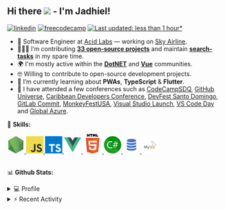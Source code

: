 ## Hi there <img src="https://media.giphy.com/media/hvRJCLFzcasrR4ia7z/giphy.gif" width="26"> -  I'm Jadhiel!

[![linkedin](https://img.shields.io/badge/LinkedIn-0077B5?style=for-the-badge&logo=linkedin&logoColor=white&style=plastic)](https://www.linkedin.com/in/jadhielv/)
[![freecodecamp](https://img.shields.io/badge/freeCodeCamp-0A0A23?style=for-the-badge&logo=freeCodeCamp&logoColor=white&style=plastic)](https://www.freecodecamp.org/jadhielv)
[![Last updated: less than 1 hour*](https://img.shields.io/badge/last%20updated-less%20than%201%20hour*-green)](https://github.com/Jadhielv/Jadhielv/actions)

- 🔭 Software Engineer at [Acid Labs](https://acid.cl/) — working on [Sky Airline](https://www.skyairline.com).
- 👨🏻‍💻 I’m contributing **[33 open-source projects](https://github.com/Jadhielv?tab=repositories&q=&type=fork)** and maintain **[search-tasks](https://github.com/Jadhielv/search-tasks)** in my spare time.
- 🌍 I'm mostly active within the **[DotNET](https://github.com/DotNetDo)** and **[Vue](https://github.com/VueDominicana)** communities.
- 🤓 Willing to contribute to open-source development projects.
- 🌱 I’m currently learning about **PWAs**, **TypeScript** & **Flutter**.
- 📅 I have attended a few conferences such as [CodeCampSDQ](https://codecampsdq.com/), [GitHub Universe](https://githubuniverse.com/), [Caribbean Developers Conference](https://cdc.dev/), [DevFest Santo Domingo](https://gdg.community.dev/gdg-santo-domingo/), [GitLab Commit](https://gitlabcommitvirtual2021.com/), [MonkeyFestUSA](https://monkeyfest.dev/), [Visual Studio Launch](https://visualstudio.microsoft.com/vs/), [VS Code Day](https://code.visualstudio.com/vscode-day/) and [Global Azure](https://globalazure.net/).

🚀 **Skills:**

<a href="https://github.com/search?q=user%3AJadhielv+is%3Arepo+language%3Ajavascript+fork%3Atrue">
    <code><img height="40" src="https://raw.githubusercontent.com/github/explore/80688e429a7d4ef2fca1e82350fe8e3517d3494d/topics/nodejs/nodejs.png"></code>
</a>
<a href="https://github.com/search?q=user%3AJadhielv+is%3Arepo+language%3Ajavascript+fork%3Atrue">
    <code><img height="40" src="https://raw.githubusercontent.com/github/explore/80688e429a7d4ef2fca1e82350fe8e3517d3494d/topics/javascript/javascript.png"></code>
</a>
<a href="https://github.com/search?q=user%3AJadhielv+is%3Arepo+language%3AtypeScript+fork%3Atrue">
    <code><img height="40" src="https://raw.githubusercontent.com/github/explore/80688e429a7d4ef2fca1e82350fe8e3517d3494d/topics/typescript/typescript.png"></code>
</a>
<a href="https://github.com/search?q=user%3AJadhielv+is%3Arepo+language%3Avue+fork%3Atrue">
    <code><img height="40" src="https://raw.githubusercontent.com/github/explore/80688e429a7d4ef2fca1e82350fe8e3517d3494d/topics/vue/vue.png"></code>
</a>
<a href="https://github.com/search?q=user%3AJadhielv+is%3Arepo+language%3Ahtml+fork%3Atrue">
    <code><img height="45" src="https://raw.githubusercontent.com/github/explore/80688e429a7d4ef2fca1e82350fe8e3517d3494d/topics/html/html.png"></code>
</a>
<a href="https://github.com/search?q=user%3AJadhielv+is%3Arepo+language%3Acsharp+fork%3Atrue">
    <code><img height="40" src="https://raw.githubusercontent.com/github/explore/80688e429a7d4ef2fca1e82350fe8e3517d3494d/topics/csharp/csharp.png"></code>
</a>
<a href="#">
    <code><img height="40" src="https://raw.githubusercontent.com/github/explore/80688e429a7d4ef2fca1e82350fe8e3517d3494d/topics/sql/sql.png"></code>
</a>
<a href="#">
    <code><img height="40" src="https://raw.githubusercontent.com/github/explore/80688e429a7d4ef2fca1e82350fe8e3517d3494d/topics/mysql/mysql.png"></code>
</a>

<br/>
<br/>

📊 **Github Stats:**

<details>
    <summary>💻 Profile</summary>
    <br/>

| [![Jadhiel Vélez's GitHub Stats](https://github-readme-stats.vercel.app/api?username=jadhielv&show_icons=true&text_color=f8f8f2&hide_title=true&theme=github_dark)](https://github.com/anuraghazra/github-readme-stats)	| [![Top Langs](https://github-readme-stats.vercel.app/api/top-langs/?username=jadhielv&layout=compact&text_color=f8f8f2&langs_count=8&hide_title=true&theme=github_dark)](https://github.com/anuraghazra/github-readme-stats)	|
|---	                                                                                                                  |---

***NOTE**: Top languages do not indicate my skill level or something like that, it's a GitHub metric of which languages I've the most code.*
</details>


<details>
    <summary>⚡ Recent Activity</summary>
    <br/>
    
<!--START_SECTION:activity-->
1. 🎉 Merged PR [#54](https://github.com/Jadhielv/search-tasks/pull/54) in [Jadhielv/search-tasks](https://github.com/Jadhielv/search-tasks)
2. 🎉 Merged PR [#167](https://github.com/Jadhielv/ITL/pull/167) in [Jadhielv/ITL](https://github.com/Jadhielv/ITL)
3. 🎉 Merged PR [#166](https://github.com/Jadhielv/ITL/pull/166) in [Jadhielv/ITL](https://github.com/Jadhielv/ITL)
4. 🗣 Commented on [#45](https://github.com/ta-vivo/ta-vivo/issues/45) in [ta-vivo/ta-vivo](https://github.com/ta-vivo/ta-vivo)
5. 💪 Opened PR [#42](https://github.com/ta-vivo/ta-vivo/pull/42) in [ta-vivo/ta-vivo](https://github.com/ta-vivo/ta-vivo)
<!--END_SECTION:activity-->
</details>
